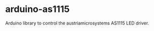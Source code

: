 arduino-as1115
==============

Arduino library to control the austriamicrosystems AS1115 LED driver.
